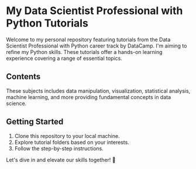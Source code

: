 # My Data Scientist Professional with Python Tutorials

Welcome to my personal repository featuring tutorials from the Data Scientist Professional with Python career track by DataCamp. I'm aiming to refine my Python skills. These tutorials offer a hands-on learning experience covering a range of essential topics.

## Contents

These subjects includes data manipulation, visualization, statistical analysis, machine learning, and more providing fundamental concepts in data science.

## Getting Started

1. Clone this repository to your local machine.
2. Explore tutorial folders based on your interests.
3. Follow the step-by-step instructions.

Let's dive in and elevate our skills together! 🚀